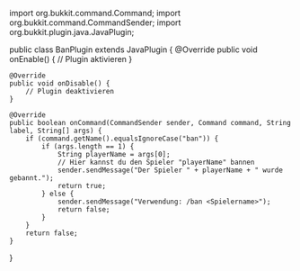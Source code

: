 import org.bukkit.command.Command;
import org.bukkit.command.CommandSender;
import org.bukkit.plugin.java.JavaPlugin;

public class BanPlugin extends JavaPlugin {
    @Override
    public void onEnable() {
        // Plugin aktivieren
    }

    @Override
    public void onDisable() {
        // Plugin deaktivieren
    }

    @Override
    public boolean onCommand(CommandSender sender, Command command, String label, String[] args) {
        if (command.getName().equalsIgnoreCase("ban")) {
            if (args.length == 1) {
                String playerName = args[0];
                // Hier kannst du den Spieler "playerName" bannen
                sender.sendMessage("Der Spieler " + playerName + " wurde gebannt.");
                return true;
            } else {
                sender.sendMessage("Verwendung: /ban <Spielername>");
                return false;
            }
        }
        return false;
    }
}
